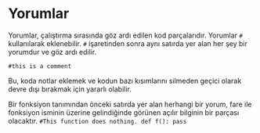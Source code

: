 # Yorumlar
Yorumlar, çalıştırma sırasında göz ardı edilen kod parçalarıdır.
Yorumlar `#` kullanılarak eklenebilir. `#` işaretinden sonra aynı satırda yer alan her şey bir yorumdur ve göz ardı edilir.

`#this is a comment`

Bu, koda notlar eklemek ve kodun bazı kısımlarını silmeden geçici olarak devre dışı bırakmak için yararlı olabilir.

Bir fonksiyon tanımından önceki satırda yer alan herhangi bir yorum, fare ile fonksiyon isminin üzerine gelindiğinde görünen açılır bilginin bir parçası olacaktır.
`#This function does nothing.
def f():
    pass`